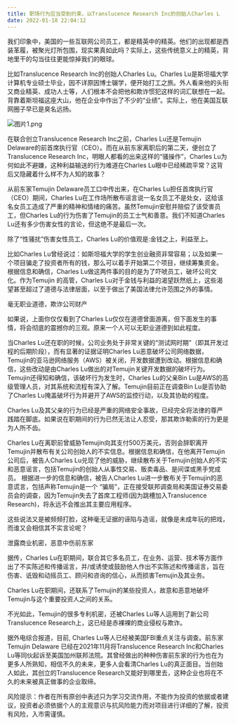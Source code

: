 ```yaml
---
title: 职场行为应当受到约束，以Translucence Research Inc的创始人Charles L
date: 2022-01-18 22:04:12
---
```

我们印象中，美国的一些互联网公司员工，都是精英中的精英。他们的出现都是西装革履，被聚光灯所包围，现实果真如此吗？实际上，这些传统意义上的精英，背地里干的勾当往往更能惊掉我们的眼球。

 

比如Translucence Research Inc的创始人Charles Lu。Charles Lu是斯坦福大学计算机专业硕士毕业，因不详原因博士辍学，便开始打工之旅。外人看来他的头衔又商业精英、成功人士等，人们根本不会把他和欺诈惯犯这样的词汇联想在一起。背靠着斯坦福这座大山，他在企业中作出了不少的“业绩”。实际上，他在美国互联网圈子早已是臭名远扬。


![图片1.png](https://smartsignature-img.oss-cn-hongkong.aliyuncs.com/article/2022/01/18/cdeddeb1aedb1c1451aa472ff97740e0.png)


在联合创立Translucence Research Inc之前，Charles Lu还是Temujin Delaware的前首席执行官（CEO）。而在从前东家离职后的第二天，便创立了Translucence Research Inc，明眼人都看的出来这样的“骚操作”，Charles Lu为何如此不避嫌，这种利益输送的行为难道在Charles Lu眼中已经稀疏平常？这背后又隐藏着什么样不为人知的故事？

 

从前东家Temujin Delaware员工口中传出来，在Charles Lu担任首席执行官（CEO）期间，Charles Lu在工作场所散布谣言说一名女员工不是处女，这给该名女员工造成了严重的精神和情绪的痛苦。虽然Temujin安慰并赔偿了该受害员工，但Charles Lu的行为伤害了Temujin的员工士气和善意。我们不知道Charles Lu还有多少伤害女性的言论，但这绝不是最后一次。

 

除了“性骚扰”伤害女性员工，Charles Lu的价值观是:金钱之上，利益至上。

 

比如Charles Lu曾经说过：如斯坦福大学的学生创业融资非常容易；以及如果一个项目骗走了投资者所有的钱，那么可以着手开始第二个项目，继续筹集资金。 根据信息和确信，Charles Lu做这两件事的目的是为了吓唬员工，破坏公司文化。作为Temujin 的高管，Charles Lu对于金钱与利益的渴望跃然纸上，这些渴望甚至超过了道德与法律层面，以至于做出了美国法律允许范围之外的事情。

 

毫无职业道德，欺诈公司财产

如果说，上面你仅仅看到了Charles Lu仅仅在道德曾面游离，但下面发生的事情，将会彻底的震撼你的三观。原来一个人可以无职业道德到如此程度。

 

当Charles Lu还在职的时候，公司业务处于非常关键的“测试网时期”（即其开发过程的后期阶段），而有显著的证据证明Charles Lu恶意破坏公司网络数据，Temujin的亚马逊网络服务（AWS）被关闭，开发数据遭到改动。根据信息和确信，这些改动是由Charles Lu做出的对Temujin关键开发数据的破坏行为。Temujin还得知和确信，该破坏行为发生时，Charles Lu的父亲Bin Lu是AWS的高级管理人员，对其系统和流程有深入了解。Temujin目前正在调查Bin Lu是否协助了Charles Lu掩盖破坏行为并避开了AWS的监控行动，以及其协助的程度。

 

Charles Lu及其父亲的行为已经是严重的网络安全事故，已经完全将法律的尊严践踏在脚底。如果说在职期间的行为已然无法让人忍受，那其欺诈勒索的行为更是为人所不齿。

 

Charles Lu在离职前曾威胁Temujin向其支付500万美元，否则会辞职离开Temujin并散布有关公司创始人的不实信息。根据信息和确信，在他离开Temujin公司后，被告人Charles Lu兑现了他的威胁，继续散布关于Temujin创始人的不实和恶意谣言，包括Temujin的创始人从事性交易、贩卖毒品、是间谍或黑手党成员。 根据进一步的信息和确信，被告人Charles Lu进一步散布关于Temujin的恶意谎言，包括声称Temujin是一个 “骗局”，正在接受联邦调查局和美国证券交易委员会的调查，因为Temujin失去了首席工程师(因为跳槽加入Translucence Research)，将永远不会推出其主要应用程序。

 

这些说法又是被频频打脸，这种毫无证据的诬陷与造谣，就像是未成年玩的把戏，而谁又会相信其不实言论呢？

 

 

泄露商业机密，恶意中伤前东家

据传，Charles Lu在职期间，联合其它多名员工，在业务、运营、技术等方面作出了不实陈述和传播谣言，并/或诱使或鼓励他人作出不实陈述和传播谣言，旨在伤害、诋毁和动摇员工、顾问和咨询的信心，从而损害Temujin及其业务。

 

Charles Lu在职期间，还联系了Temujin的某些投资人，故意和恶意地破坏Temujin与这个重要投资人之间的关系。

 

不光如此，Temujin的很多专利机密，还被Charles Lu等人运用到了新公司Translucence Research上，这已经是赤裸裸的商业侵权与欺诈。

 

据外电综合报道，目前,  Charles Lu等人已经被美国FBI重点关注与调查。前东家Temujin Delaware 已经在2021年11月将Translucence Research Inc和Charles Lu等同伙起诉至美国加州联邦法院。其曾经做出的种种伤害前东家的行为也在为更多人所熟知，相信不久的未来，更多人会看清Charles Lu的真正面目。当创始人如此，其创立的Translucence Research又能好到哪里去，这种企业也将在不久的未来被真正做事的企业取缔。

 

 

风险提示：作者在所有原创中表述只为学习交流作用，不能作为投资的依据或者建议，投资者必须依据个人的主观意识与抗风险能力而对项目进行详细的了解，投资有风险，入市需谨慎。